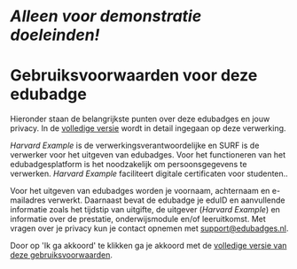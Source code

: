 # *Alleen voor demonstratie doeleinden!*
# Gebruiksvoorwaarden voor deze edubadge

Hieronder staan de belangrijkste punten over deze edubadges en jouw privacy. In de [volledige versie](https://raw.githubusercontent.com/edubadges/privacy/master/harvard-example.edu/informal-edubadges-agreement-nl.md) wordt in detail ingegaan op deze verwerking.

*Harvard Example* is de verwerkingsverantwoordelijke en SURF is de verwerker voor het uitgeven van edubadges. Voor het functioneren van het edubadgesplatform is het noodzakelijk om persoonsgegevens te verwerken. *Harvard Example* faciliteert digitale certificaten voor studenten..

Voor het uitgeven van edubadges worden je voornaam, achternaam en e-mailadres verwerkt. Daarnaast bevat de edubadge je eduID en aanvullende informatie zoals het tijdstip van uitgifte, de uitgever (*Harvard Example*) en informatie over de prestatie, onderwijsmodule en/of leeruitkomst. Met vragen over je privacy kun je contact opnemen met [support@edubadges.nl](mailto:support@edubadges.nl).

Door op 'Ik ga akkoord' te klikken ga je akkoord met de [volledige versie van deze gebruiksvoorwaarden](https://raw.githubusercontent.com/edubadges/privacy/master/harvard-example.edu/informal-edubadges-agreement-nl.md).